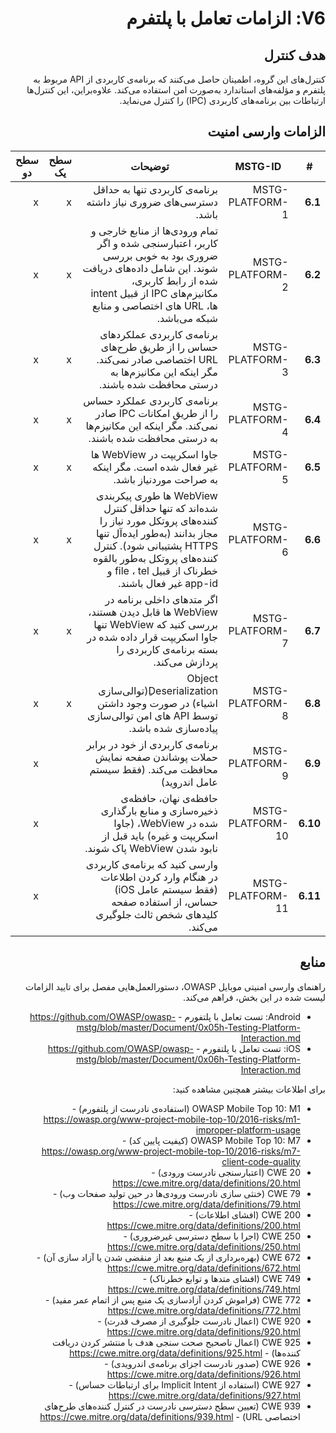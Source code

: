 <div dir="rtl" markdown="1">

# V6: الزامات تعامل با پلتفرم

## هدف کنترل

کنترل‌های این گروه، اطمینان حاصل می‌کنند که برنامه‌ی کاربردی از API مربوط به پلتفرم و مؤلفه‌های استاندارد به‌صورت امن استفاده می‌کند. علاوه‌بر‌این، این کنترل‌ها ارتباطات بین برنامه‌های کاربردی (IPC) را کنترل می‌نماید.

## الزامات وارسی امنیت

| # | MSTG-ID | توضیحات | سطح یک | سطح دو |
| -- | ---------- | ---------------------- | - | - |
| **6.1** | MSTG-PLATFORM-1 | برنامه‌ی کاربردی تنها به حداقل دسترسی‌های ضروری نیاز داشته باشد. | x | x |
| **6.2** | MSTG-PLATFORM-2 | تمام ورودی‌ها از منابع خارجی و کاربر، اعتبارسنجی شده و اگر ضروری بود به خوبی بررسی شوند. این شامل داده‌های دریافت شده از رابط کاربری، مکانیزم‌های IPC از قبیل intent ها، URL های اختصاصی و منابع شبکه می‌باشد. | x | x |
| **6.3** | MSTG-PLATFORM-3 | برنامه‌ی کاربردی عملکردهای حساس را از طریق طرح‌های URL اختصاصی صادر نمی‌کند. مگر اینکه این مکانیزم‌ها به درستی محافظت شده باشند. | x | x |
| **6.4** | MSTG-PLATFORM-4 | برنامه‌ی کاربردی عملکرد حساس را از طریق امکانات IPC صادر نمی‌کند. مگر اینکه این مکانیزم‌ها به درستی محافظت شده باشند. | x | x |
| **6.5** | MSTG-PLATFORM-5 | جاوا اسکریپت در WebView ها غیر فعال شده است. مگر اینکه به صراحت مورد‌نیاز باشد. | x | x |
| **6.6** | MSTG-PLATFORM-6 | WebView ها طوری پیکربندی شده‌اند که تنها حداقل کنترل کننده‌های پروتکل مورد نیاز را مجاز بدانند (به‌طور ایده‌آل تنها HTTPS پشتیبانی شود). کنترل کننده‌های پروتکل به‌طور بالقوه خطرناک از قبیل file ، tel و app-id غیر فعال باشند. | x | x |
| **6.7** | MSTG-PLATFORM-7 | اگر متدهای داخلی برنامه در WebView ها قابل دیدن هستند، بررسی کنید که WebView تنها جاوا اسکریپت قرار داده شده در بسته برنامه‌ی کاربردی را پردازش می‌کند. | x | x |
| **6.8** | MSTG-PLATFORM-8 | Object ِDeserialization(توالی‌سازی اشیاء) در صورت وجود داشتن توسط API های امن توالی‌سازی پیاده‌سازی شده باشد. | x | x |
| **6.9** | MSTG-PLATFORM-9 | برنامه‌ی کاربردی از خود در برابر حملات پوشاندن صفحه نمایش محافظت می‌کند. (فقط سیستم عامل اندروید) |  | x |
| **6.10** | MSTG-PLATFORM-10 | حافظه‌ی نهان، حافظه‌ی ذخیره‌سازی و منابع بارگذاری شده در WebView، (جاوا اسکریپت و غیره) باید قبل از نابود شدن WebView پاک شوند. |  | x |
| **6.11** | MSTG-PLATFORM-11 | وارسی کنید که برنامه‌ی کاربردی در هنگام وارد کردن اطلاعات (فقط سیستم عامل iOS) حساس، از استفاده صفحه کلیدهای شخص ثالث جلوگیری می‌کند. | | x |

## منابع

راهنمای وارسی امنیتی موبایل OWASP، دستورالعمل‌هایی مفصل برای تایید الزامات لیست شده در این بخش، فراهم می‌کند.

- Android: تست تعامل با پلتفورم - <https://github.com/OWASP/owasp-mstg/blob/master/Document/0x05h-Testing-Platform-Interaction.md>
- iOS: تست تعامل با پلتفورم - <https://github.com/OWASP/owasp-mstg/blob/master/Document/0x06h-Testing-Platform-Interaction.md>

برای اطلاعات بیشتر همچنین مشاهده کنید:

- OWASP Mobile Top 10: M1 (استفاده‌ی نادرست از پلتفورم) - <https://owasp.org/www-project-mobile-top-10/2016-risks/m1-improper-platform-usage>
- OWASP Mobile Top 10: M7 (کیفیت پایین کد) - <https://owasp.org/www-project-mobile-top-10/2016-risks/m7-client-code-quality>
- CWE 20 (اعتبارسنجی نادرست ورودی) - <https://cwe.mitre.org/data/definitions/20.html>
- CWE 79 (خنثی سازی نادرست ورودی‌ها در حین تولید صفحات وب) - <https://cwe.mitre.org/data/definitions/79.html>
- CWE 200 (افشای اطلاعات) - <https://cwe.mitre.org/data/definitions/200.html>
- CWE 250 (اجرا با سطح دسترسی غیرضروری) - <https://cwe.mitre.org/data/definitions/250.html>
- CWE 672 (بهره‌برداری از یک منبع بعد از منقضی شدن یا آزاد سازی آن) - <https://cwe.mitre.org/data/definitions/672.html>
- CWE 749 (افشای متدها و توابع خطرناک) - <https://cwe.mitre.org/data/definitions/749.html>
- CWE 772 (فراموش کردن آزادسازی یک منبع پس از اتمام عمر مفید) - <https://cwe.mitre.org/data/definitions/772.html>
- CWE 920 (اعمال نادرست جلوگیری از مصرف قدرت) - <https://cwe.mitre.org/data/definitions/920.html>
- CWE 925 (اعمال ناصحیح صحت سنجی هدف با منتشر کردن دریافت کننده‌ها) - <https://cwe.mitre.org/data/definitions/925.html>
- CWE 926 (صدور نادرست اجزای برنامه‌ی اندرویدی) - <https://cwe.mitre.org/data/definitions/926.html>
- CWE 927 (استفاده از Implicit Intent برای ارتباطات حساس) - <https://cwe.mitre.org/data/definitions/927.html>
- CWE 939 (تعیین سطح دسترسی نادرست در کنترل کننده‌های طرح‌های اختصاصی URL) - <https://cwe.mitre.org/data/definitions/939.html>

</div>
